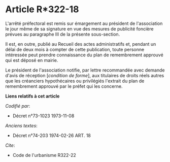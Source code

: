 # Article R*322-18

L'arrêté préfectoral est remis sur émargement au président de l'association le jour même de sa signature en vue des mesures
de publicité foncière prévues au paragraphe III de la présente sous-section.

Il est, en outre, publié au Recueil des actes administratifs et, pendant un délai de deux mois à compter de cette
publication, toute personne intéressée peut prendre connaissance du plan de remembrement approuvé qui est déposé en mairie.

Le président de l'association notifie, par lettre recommandée avec demande d'avis de réception [*condition de forme*], aux
titulaires de droits réels autres que les créanciers hypothécaires ou privilégiés l'extrait du plan de remembrement approuvé
par le préfet qui les concerne.

**Liens relatifs à cet article**

_Codifié par_:

  - Décret n°73-1023 1973-11-08

_Anciens textes_:

  - Décret n°74-203 1974-02-26 ART. 18

_Cite_:

  - Code de l'urbanisme R322-22
